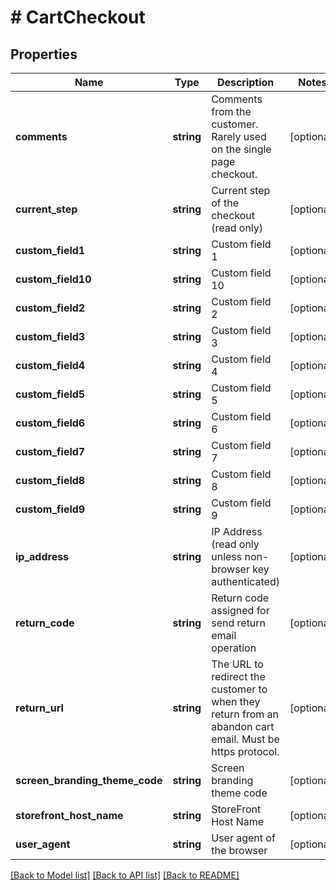 # # CartCheckout

## Properties

Name | Type | Description | Notes
------------ | ------------- | ------------- | -------------
**comments** | **string** | Comments from the customer.  Rarely used on the single page checkout. | [optional]
**current_step** | **string** | Current step of the checkout (read only) | [optional]
**custom_field1** | **string** | Custom field 1 | [optional]
**custom_field10** | **string** | Custom field 10 | [optional]
**custom_field2** | **string** | Custom field 2 | [optional]
**custom_field3** | **string** | Custom field 3 | [optional]
**custom_field4** | **string** | Custom field 4 | [optional]
**custom_field5** | **string** | Custom field 5 | [optional]
**custom_field6** | **string** | Custom field 6 | [optional]
**custom_field7** | **string** | Custom field 7 | [optional]
**custom_field8** | **string** | Custom field 8 | [optional]
**custom_field9** | **string** | Custom field 9 | [optional]
**ip_address** | **string** | IP Address (read only unless non-browser key authenticated) | [optional]
**return_code** | **string** | Return code assigned for send return email operation | [optional]
**return_url** | **string** | The URL to redirect the customer to when they return from an abandon cart email.  Must be https protocol. | [optional]
**screen_branding_theme_code** | **string** | Screen branding theme code | [optional]
**storefront_host_name** | **string** | StoreFront Host Name | [optional]
**user_agent** | **string** | User agent of the browser | [optional]

[[Back to Model list]](../../README.md#models) [[Back to API list]](../../README.md#endpoints) [[Back to README]](../../README.md)
